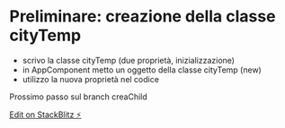 # Preliminare: creazione della classe cityTemp

- scrivo la classe cityTemp (due proprietà, inizializzazione)
- in AppComponent metto un oggetto della classe cityTemp (new)
- utilizzo la nuova proprietà nel codice 

Prossimo passo sul branch creaChild

[Edit on StackBlitz ⚡️](https://stackblitz.com/edit/angular-sswcreachild)
